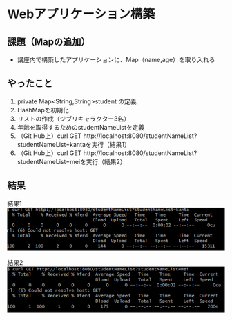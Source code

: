 # Webアプリケーション構築

## 課題（Mapの追加）

- 講座内で構築したアプリケーションに、Map（name,age）を取り入れる

## やったこと

1. private Map<String,String>student の定義
2. HashMapを初期化
3. リストの作成（ジブリキャラクター3名）
4. 年齢を取得するためのstudentNameListを定義
5. （Git Hub上）curl GET http://localhost:8080/studentNameList?studentNameList=kantaを実行（結果1）
6. （Git Hub上）curl GET http://localhost:8080/studentNameList?studentNameList=meiを実行（結果2）

## 結果

結果1
![img.png](img.png)

結果2
![img_1.png](img_1.png)